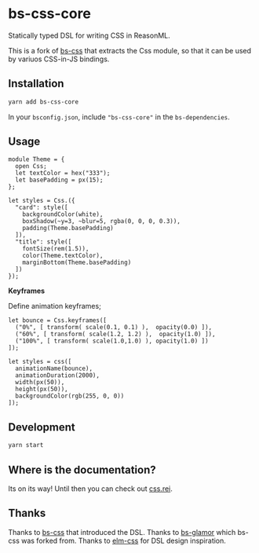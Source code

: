 # bs-css-core

Statically typed DSL for writing CSS in ReasonML.

This is a fork of [bs-css](https://github.com/SentiaAnalytics/bs-css) that
extracts the Css module, so that it can be used by variuos CSS-in-JS bindings.

## Installation

```sh
yarn add bs-css-core
```

In your `bsconfig.json`, include `"bs-css-core"` in the `bs-dependencies`.

## Usage

```reason
module Theme = {
  open Css;
  let textColor = hex("333");
  let basePadding = px(15);
};

let styles = Css.({
  "card": style([
    backgroundColor(white),
    boxShadow(~y=3, ~blur=5, rgba(0, 0, 0, 0.3)),
    padding(Theme.basePadding)
  ]),
  "title": style([
    fontSize(rem(1.5)),
    color(Theme.textColor),
    marginBottom(Theme.basePadding)
  ])
});
```

**Keyframes**

Define animation keyframes;

```reason
let bounce = Css.keyframes([
  ("0%", [ transform( scale(0.1, 0.1) ),  opacity(0.0) ]),
  ("60%", [ transform( scale(1.2, 1.2) ),  opacity(1.0) ]),
  ("100%", [ transform( scale(1.0,1.0) ), opacity(1.0) ])
]);

let styles = css([
  animationName(bounce),
  animationDuration(2000),
  width(px(50)),
  height(px(50)),
  backgroundColor(rgb(255, 0, 0))
]);
```

## Development

```sh
yarn start
```

## Where is the documentation?

Its on its way! Until then you can check out [css.rei](./src/Css.rei).

## Thanks

Thanks to [bs-css](https://github.com/SentiaAnalytics/bs-css) that introduced
the DSL. Thanks to [bs-glamor](https://github.com/poeschko/bs-glamor) which
bs-css was forked from. Thanks to
[elm-css](https://github.com/rtfeldman/elm-css) for DSL design inspiration.

